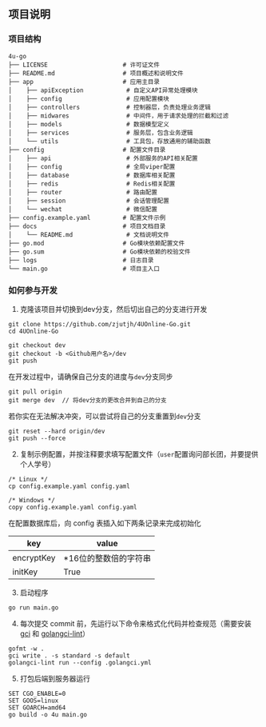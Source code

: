 ## 项目说明

### 项目结构

```
4u-go
├── LICENSE                     # 许可证文件
├── README.md                   # 项目概述和说明文件
├── app                         # 应用主目录
│    ├── apiException            # 自定义API异常处理模块
│    ├── config                  # 应用配置模块
│    ├── controllers             # 控制器层，负责处理业务逻辑
│    ├── midwares                # 中间件，用于请求处理的拦截和过滤
│    ├── models                  # 数据模型定义
│    ├── services                # 服务层，包含业务逻辑
│    └── utils                   # 工具包，存放通用的辅助函数
├── config                      # 配置文件目录
│    ├── api                     # 外部服务的API相关配置
│    ├── config                  # 全局viper配置
│    ├── database                # 数据库相关配置
│    ├── redis                   # Redis相关配置
│    ├── router                  # 路由配置
│    ├── session                 # 会话管理配置
│    └── wechat                  # 微信配置
├── config.example.yaml         # 配置文件示例
├── docs                        # 项目文档目录
│    └── README.md               # 文档说明文件
├── go.mod                      # Go模块依赖配置文件
├── go.sum                      # Go模块依赖的校验文件
├── logs                        # 日志目录
└── main.go                     # 项目主入口
```

### 如何参与开发

1. 克隆该项目并切换到dev分支，然后切出自己的分支进行开发

```shell
git clone https://github.com/zjutjh/4UOnline-Go.git
cd 4UOnline-Go

git checkout dev
git checkout -b <Github用户名>/dev
git push
```

在开发过程中，请确保自己分支的进度与`dev`分支同步

```shell
git pull origin
git merge dev  // 将dev分支的更改合并到自己的分支
```

若你实在无法解决冲突，可以尝试将自己的分支重置到`dev`分支

```shell
git reset --hard origin/dev
git push --force
```

2. 复制示例配置，并按注释要求填写配置文件（`user`配置询问部长团，并要提供个人学号）

```shell
/* Linux */
cp config.example.yaml config.yaml

/* Windows */
copy config.example.yaml config.yaml
```

在配置数据库后，向 config 表插入如下两条记录来完成初始化

| key | value |
|---|---|
| encryptKey | *16位的整数倍的字符串 |
| initKey | True |

3. 启动程序

```shell
go run main.go
```

4. 每次提交 commit 前，先运行以下命令来格式化代码并检查规范（需要安装 [gci](https://github.com/daixiang0/gci) 和 [golangci-lint](https://golangci-lint.run/)）

```
gofmt -w .
gci write . -s standard -s default
golangci-lint run --config .golangci.yml
```

5. 打包后端到服务器运行

```
SET CGO_ENABLE=0
SET GOOS=linux
SET GOARCH=amd64
go build -o 4u main.go
```
